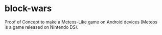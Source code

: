 block-wars
==========
Proof of Concept to make a Meteos-Like game on Android devices (Meteos is a game released on Nintendo DS).
